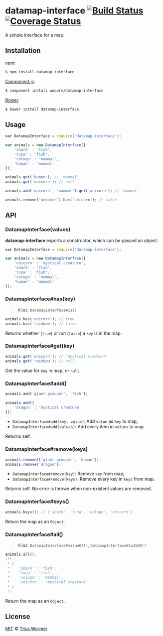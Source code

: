 # datamap-interface [![Build Status](https://img.shields.io/travis/wooorm/datamap-interface.svg?style=flat)](https://travis-ci.org/wooorm/datamap-interface) [![Coverage Status](https://img.shields.io/coveralls/wooorm/datamap-interface.svg?style=flat)](https://coveralls.io/r/wooorm/datamap-interface?branch=master)

A simple interface for a map.

## Installation

[npm](https://docs.npmjs.com/cli/install):

```bash
$ npm install datamap-interface
```

[Component.js](https://github.com/componentjs/component):

```bash
$ component install wooorm/datamap-interface
```

[Bower](http://bower.io/#install-packages):

```bash
$ bower install datamap-interface
```

## Usage

```js
var DatamapInterface = require('datamap-interface');

var animals = new DatamapInterface({
    'shark' : 'fish',
    'tuna' : 'fish',
    'colugo' : 'mammal',
    'human' : 'mammal'
});

animals.get('human'); // 'mammal'
animals.get('unicorn'); // null

animals.add('unicorn', 'mammal').get('unicorn'); // 'mammal'

animals.remove('unicorn').has('unicorn'); // false
```

## API

### DatamapInterface(values)

**datamap-interface** exports a constructor, which can be passed an object.

```js
var DatamapInterface = require('datamap-interface');

var animals = new DatamapInterface({
    'unicorn' : 'mystical creature',
    'shark' : 'fish',
    'tuna' : 'fish',
    'colugo' : 'mammal',
    'human' : 'mammal'
});
```

### DatamapInterface#has(key)

> Alias: `DatamapInterface#is()`

```js
animals.has('unicorn'); // true
animals.has('rainbow'); // false
```

Returns whether (`true`) or not (`false`) a `key` is in the map.

### DatamapInterface#get(key)

```js
animals.get('unicorn'); // 'mystical creature'
animals.get('rainbow'); // null
```

Get the value for `key` in map, or `null`.

### DatamapInterface#add()

```js
animals.add('giant grouper', 'fish');

animals.add({
    'dragon' : 'mystical creature'
});
```

- `DatamapInterface#add(key, value)`: Add `value` as `key` to map;
- `DatamapInterface#add(values)`: Add every item in `values` to map.

Returns self.

### DatamapInterface#remove(keys)

```js
animals.remove(['giant grouper', 'human']);
animals.remove('dragon');
```

- `DatamapInterface#remove(key)`: Remove `key` from map;
- `DatamapInterface#remove(keys)`: Remove every key in `keys` from map.

Returns self. No error is thrown when non-existent values are removed.

### DatamapInterface#keys()

```js
animals.keys(); // ['shark', 'tuna', 'colugo', 'unicorn']
```

Return the map as an `Object`.


### DatamapInterface#all()

> Alias: `DatamapInterface#valueOf()`, `DatamapInterface#toJSON()`

```js
animals.all();
/**
 * {
 *    'shark' : 'fish',
 *    'tuna' : 'fish',
 *    'colugo' : 'mammal',
 *    'unicorn' : 'mystical creature'
 * }
 */
```

Return the map as an `Object`.

## License

[MIT](LICENSE) © [Titus Wormer](http;//wooorm.com)
